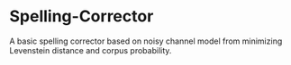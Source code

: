 # Spelling-Corrector
A basic spelling corrector based on noisy channel model from minimizing Levenstein distance and corpus probability.
